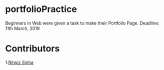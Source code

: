 # portfolioPractice

Beginners in Web were given a task to make their Portfolio Page.
Deadline: 11th March, 2019

# Contributors

1.[Ritwiz Sinha](https://ritwizsinha.github.io/portfolio)
